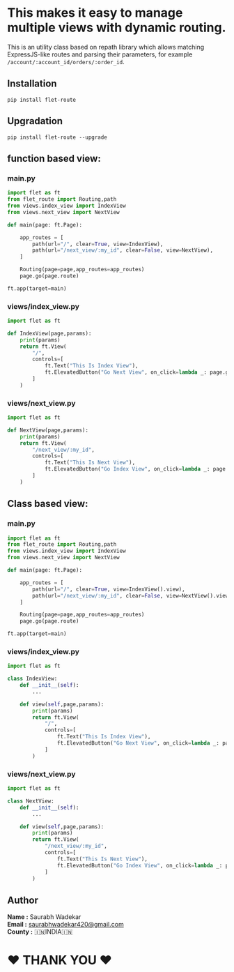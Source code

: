 # This makes it easy to manage multiple views with dynamic routing.

This is an utility class based on repath library which allows matching ExpressJS-like routes and parsing their parameters, for example `/account/:account_id/orders/:order_id`.

## Installation
```
pip install flet-route
```

## Upgradation
```
pip install flet-route --upgrade
```



## function based view:

### main.py
```python
import flet as ft
from flet_route import Routing,path
from views.index_view import IndexView
from views.next_view import NextView

def main(page: ft.Page):

    app_routes = [
        path(url="/", clear=True, view=IndexView),
        path(url="/next_view/:my_id", clear=False, view=NextView),
    ]

    Routing(page=page,app_routes=app_routes)
    page.go(page.route)

ft.app(target=main)


```

### views/index_view.py
```python
import flet as ft

def IndexView(page,params):
    print(params)
    return ft.View(
        "/",
        controls=[
            ft.Text("This Is Index View"),
            ft.ElevatedButton("Go Next View", on_click=lambda _: page.go("/next_view/10")),
        ]
    )

```

### views/next_view.py
```python
import flet as ft

def NextView(page,params):
    print(params)
    return ft.View(
        "/next_view/:my_id",
        controls=[
            ft.Text("This Is Next View"),
            ft.ElevatedButton("Go Index View", on_click=lambda _: page.go("/")),
        ]
    )

```





## Class based view:

### main.py
```python
import flet as ft
from flet_route import Routing,path
from views.index_view import IndexView
from views.next_view import NextView

def main(page: ft.Page):

    app_routes = [
        path(url="/", clear=True, view=IndexView().view),
        path(url="/next_view/:my_id", clear=False, view=NextView().view),
    ]

    Routing(page=page,app_routes=app_routes)
    page.go(page.route)

ft.app(target=main)


```

### views/index_view.py
```python
import flet as ft

class IndexView:
    def __init__(self):
        ...

    def view(self,page,params):
        print(params)
        return ft.View(
            "/",
            controls=[
                ft.Text("This Is Index View"),
                ft.ElevatedButton("Go Next View", on_click=lambda _: page.go("/next_view/10")),
            ]
        )

```

### views/next_view.py
```python
import flet as ft

class NextView:
    def __init__(self):
        ...

    def view(self,page,params):
        print(params)
        return ft.View(
            "/next_view/:my_id",
            controls=[
                ft.Text("This Is Next View"),
                ft.ElevatedButton("Go Index View", on_click=lambda _: page.go("/")),
            ]
        )

```


## Author

<b>Name :</b> Saurabh Wadekar<br>
<b>Email :</b> saurabhwadekar420@gmail.com<br>
<b>County :</b> 🇮🇳INDIA🇮🇳<br>

<h1>❤️ THANK YOU ❤️</h1><br>